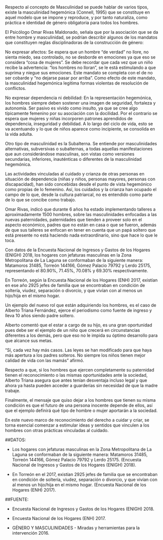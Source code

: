 
Respecto al concepto de Masculinidad se puede hablar de varios tipos, existe la masculinidad hegemónica (Connell, 1995) que se constituye en aquel modelo que se impone y reproduce, y por tanto naturaliza, como práctica e identidad de género obligatoria para todos los hombres.

El Psicólogo Omar Rivas Maldonado, señala que por la asociación que se da entre hombre y masculinidad, se podrían describir algunos de los mandatos que constituyen reglas disciplinadoras de la construcción de género:

No expresar afectos: Se espera que un hombre “de verdad” no llore, no sienta miedo, sea controlado, no se desborde en emociones ya que eso se considera “cosa de mujeres”. Se debe recordar que cada vez que un niño recibe la advertencia: “los hombres no lloran”, se le está estimulando a que suprima y niegue sus emociones. Este mandato se completa con el de no ser cobarde y “no dejarse pasar por arriba”. Como efecto de este mandato, la masculinidad hegemónica legitima formas violentas de resolución de conflictos.

No expresar dependencia ni debilidad: En la representación hegemónica, los hombres siempre deben sostener una imagen de seguridad, fortaleza y autonomía. Ser pasivo es vivido como insulto, ya que se cree algo típicamente femenino por su asociación con la docilidad. Por el contrario se espera que mujeres y niñas incorporen patrones aprendidos de dependencia, inseguridad y debilidad. A lo largo del ciclo de vida, esto se va acentuando y lo que de niños aparece como incipiente, se consolida en la vida adulta.

Otro tipo de masculinidad es la Subalterna. Se entiende por masculinidades alternativas, subversivas o subalternas, a todas aquellas manifestaciones que aun considerándose masculinas, son vistas como versiones secundarias, inferiores, inauténticas o diferentes de la masculinidad hegemónica.

Las actividades vinculadas al cuidado y crianza de otras personas en situación de dependencia (niñas y niños, personas mayores, personas con discapacidad), han sido concebidas desde el punto de vista hegemónico como propias de lo femenino. Así, los cuidados y la crianza han ocupado el campo de lo que, desde la cultura patriarcal, no es entendido como parte de lo que se concibe como trabajo.

Omar Rivas, indicó que durante 6 años ha estado implementando talleres a aproximadamente 1500 hombres, sobre las masculinidades enfocadas a las nuevas paternidades, paternidades que tienden a proveer solo en el aspecto económico, padres que no están en casa o que se fueron, además de que sus talleres se enfocan en tener en cuenta que un papá soltero que está presente no está haciendo nada extraordinario, sino que hace lo que le toca.

Con datos de la Encuesta Nacional de Ingresos y Gastos de los Hogares (ENIGH) 2018, los hogares con jefaturas masculinas en la Zona Metropolitana de La Laguna se conformaban de la siguiente manera: Matamoros 31485, Torreón 144166, Gómez Palacio 79792 y Lerdo 25175, representando el 80.90%, 71.45%, 70.08% y 69.30% respectivamente.

En Torreón, según la Encuesta Nacional de los Hogares (ENH) 2017, existían en ese año 2925 jefes de familia que se encontraban en condición de soltería, viudez, separación o divorcio, y que vivían con al menos un hijo/hija en el mismo hogar.

Un ejemplo del nuevo rol que están adquiriendo los hombres, es el caso de Alberto Triana Fernández, ejerce el periodismo como fuente de ingreso y lleva 10 años siendo padre soltero.

Alberto comentó que el estar a cargo de su hijo, es una gran oportunidad pues debe ser el ejemplo de un niño que crecerá en circunstancias diferentes a los demás, pero que eso no le impida su óptimo desarrollo para que alcance sus metas.

“Sí, cada vez hay más casos. Las leyes se han modificado para que haya más apertura a los padres solteros. No siempre los niños tienen mejor calidad de vida con las mamás” afirmó.

Respecto a que, si los hombres que ejercen completamente su paternidad tienen el reconocimiento o las mismas oportunidades ante la sociedad, Alberto Triana asegura que antes tenían desventaja incluso legal y que ahora ya hasta pueden acceder a guarderías sin necesidad de que la madre trabaje.

Finalmente, el mensaje que quiso dejar a los hombres que tienen su misma condición es que el futuro de una persona inocente depende de ellos, así que el ejemplo definirá qué tipo de hombre o mujer aportarán a la sociedad.

En este nuevo marco de reconocimiento del derecho a cuidar y criar, se torna esencial comenzar a estimular ideas y sentidos que vinculen a los hombres con otras prácticas vinculadas al cuidado.



##DATOS:

- Los hogares con jefaturas masculinas en la Zona Metropolitana de La Laguna se conformaban de la siguiente manera: Matamoros 31485, Torreón 144166, Gómez Palacio 79792 y Lerdo 25175. (Encuesta Nacional de Ingresos y Gastos de los Hogares (ENIGH) 2018).

- En Torreón en el 2017, existían 2925 jefes de familia que se encontraban en condición de soltería, viudez, separación o divorcio, y que vivían con al menos un hijo/hija en el mismo hogar. (Encuesta Nacional de los Hogares (ENH) 2017).



##FUENTE:

- Encuesta Nacional de Ingresos y Gastos de los Hogares (ENIGH) 2018.

- Encuesta Nacional de los Hogares (ENH) 2017.

- GÉNERO Y MASCULINIDADES - Miradas y herramientas para la intervención 2016.
